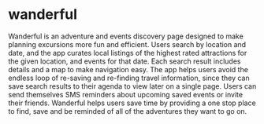 # wanderful
Wanderful is an adventure and events discovery page designed to make planning excursions more fun and efficient. Users search by location and date, and the app curates local listings of the highest rated attractions for the given location, and events for that date. Each search result includes details and a map to make navigation easy. The app helps users avoid the endless loop of re-saving and re-finding travel information, since they can save search results to their agenda to view later on a single page. Users can send themselves SMS reminders about upcoming saved events or invite their friends. Wanderful helps users save time by providing a one stop place to find, save and be reminded of all of the adventures they want to go on. 
